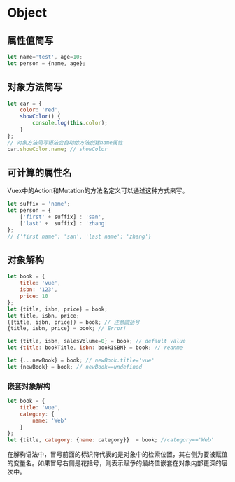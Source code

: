 # Object

## 属性值简写

```javascript
let name='test', age=10;
let person = {name, age};
```

## 对象方法简写

```javascript
let car = {
    color: 'red',
    showColor() {
        console.log(this.color);
    }
};
// 对象方法简写语法会自动给方法创建name属性
car.showColor.name; // showColor
```

## 可计算的属性名

Vuex中的Action和Mutation的方法名定义可以通过这种方式来写。

```javascript
let suffix = 'name';
let person = {
    ['first' + suffix] : 'san',
    ['last' +  suffix] : 'zhang'
};
// {'first name': 'san', 'last name': 'zhang'}
```

## 对象解构

```javascript
let book = {
    title: 'vue',
    isbn: '123',
    price: 10
};
let {title, isbn, price} = book;
let title, isbn, price;
({title, isbn, price}) = book; // 注意圆括号
{title, isbn, price} = book; // Error!

let {title, isbn, salesVolume=0} = book; // default value
let {title: bookTitle, isbn: bookISBN} = book; // reanme

let {...newBook} = book; // newBook.title='vue'
let {newBook} = book; // newBook==undefined
```

### 嵌套对象解构

```javascript
let book = {
    title: 'vue',
    category: {
        name: 'Web'
    }
};
let {title, category: {name: category}}  = book; //category=='Web'
```

在解构语法中，冒号前面的标识符代表的是对象中的检索位置，其右侧为要被赋值的变量名。如果冒号右侧是花括号，则表示赋予的最终值嵌套在对象内部更深的层次中。
